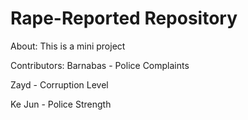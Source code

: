 # Rape-Reported Repository



About:
This is a mini project

Contributors:
Barnabas - Police Complaints

Zayd - Corruption Level

Ke Jun - Police Strength


